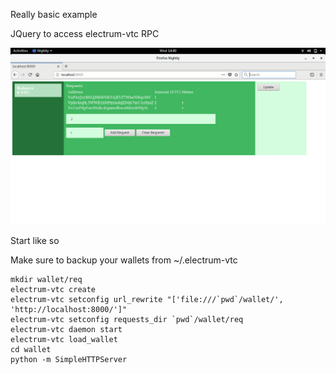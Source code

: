 Really basic example

JQuery to access electrum-vtc RPC

![screenshot](screenie.png)

Start like so

Make sure to backup your wallets from ~/.electrum-vtc

```
mkdir wallet/req
electrum-vtc create
electrum-vtc setconfig url_rewrite "['file:///`pwd`/wallet/', 'http://localhost:8000/']"
electrum-vtc setconfig requests_dir `pwd`/wallet/req
electrum-vtc daemon start
electrum-vtc load_wallet
cd wallet
python -m SimpleHTTPServer
```
